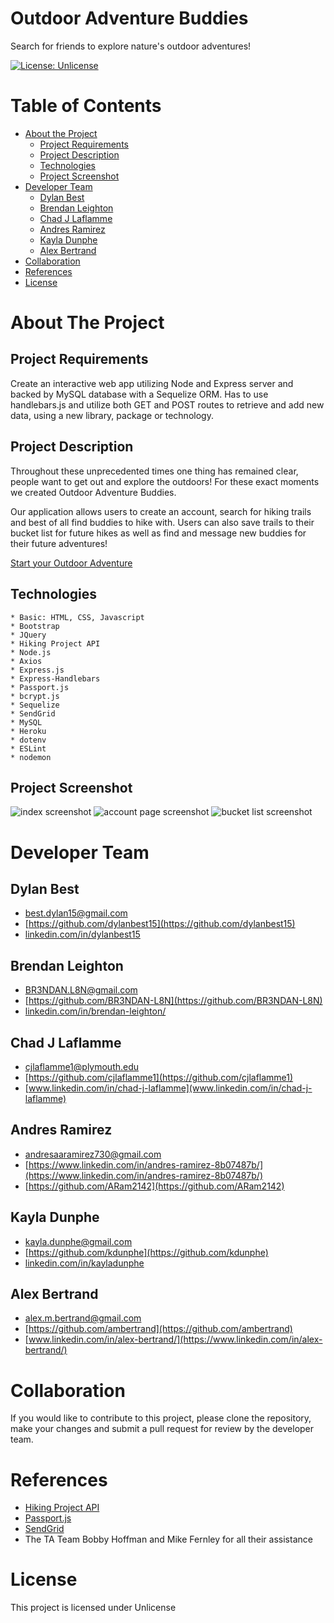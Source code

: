 # Outdoor Adventure Buddies
Search for friends to explore nature's outdoor adventures!

 [![License: Unlicense](https://img.shields.io/badge/license-Unlicense-blue.svg)](http://unlicense.org/) 


# Table of Contents
* [About the Project](#about-the-project)
    * [Project Requirements](#project-requirements)
    * [Project Description](#project-description)
    * [Technologies](#technologies)
    * [Project Screenshot](#project-screenshot)
* [Developer Team](#developer-team)
    * [Dylan Best](#dylan-best)
    * [Brendan Leighton](#brendan-leighton)
    * [Chad J Laflamme](#chad-j-laflamme)
    * [Andres Ramirez](#andres-ramirez)
    * [Kayla Dunphe](#kayla-dunphe)
    * [Alex Bertrand](#alex-bertrand)
* [Collaboration](#collaboration)
* [References](#references)
* [License](#license)



# About The Project

## Project Requirements
Create an interactive web app utilizing Node and Express server and backed by MySQL database with a Sequelize ORM. Has to use handlebars.js and utilize both GET and POST routes to retrieve and add new data, using a new library, package or technology.


## Project Description
Throughout these unprecedented times one thing has remained clear, people want to get out and explore the outdoors!  For these exact moments we created Outdoor Adventure Buddies.

Our application allows users to create an account, search for hiking trails and best of all find buddies to hike with.  Users can also save trails to their bucket list for future hikes as well as find and message new buddies for their future adventures!


[Start your Outdoor Adventure]()


## Technologies
    * Basic: HTML, CSS, Javascript
    * Bootstrap
    * JQuery
    * Hiking Project API
    * Node.js
    * Axios
    * Express.js
    * Express-Handlebars
    * Passport.js
    * bcrypt.js
    * Sequelize
    * SendGrid
    * MySQL
    * Heroku
    * dotenv
    * ESLint
    * nodemon



## Project Screenshot
![index screenshot](https://user-images.githubusercontent.com/65721950/94879159-75b88b00-042d-11eb-8f10-f588ea6bec38.png)
![account page screenshot](https://user-images.githubusercontent.com/65721950/94879168-7d782f80-042d-11eb-91b6-4b240754b40e.png)
![bucket list screenshot](https://user-images.githubusercontent.com/65721950/94879173-7fda8980-042d-11eb-8293-a33e3e408b76.png)



# Developer Team

## Dylan Best
* [best.dylan15@gmail.com](best.dylan15@gmail.com)
* [https://github.com/dylanbest15](https://github.com/dylanbest15)
* [linkedin.com/in/dylanbest15](https://www.linkedin.com/in/dylanbest15)

## Brendan Leighton
* [BR3NDAN.L8N@gmail.com](BR3NDAN.L8N@gmail.com)
* [https://github.com/BR3NDAN-L8N](https://github.com/BR3NDAN-L8N)
* [linkedin.com/in/brendan-leighton/](https://www.linkedin.com/in/brendan-leighton/)

## Chad J Laflamme
* [cjlaflamme1@plymouth.edu](cjlaflamme1@plymouth.edu)
* [https://github.com/cjlaflamme1](https://github.com/cjlaflamme1)
* [www.linkedin.com/in/chad-j-laflamme](www.linkedin.com/in/chad-j-laflamme)

## Andres Ramirez
* [andresaaramirez730@gmail.com](andresaaramirez730@gmail.com)
* [https://www.linkedin.com/in/andres-ramirez-8b07487b/](https://www.linkedin.com/in/andres-ramirez-8b07487b/)
* [https://github.com/ARam2142](https://github.com/ARam2142)

## Kayla Dunphe
* [kayla.dunphe@gmail.com](kayla.dunphe@gmail.com)
* [https://github.com/kdunphe](https://github.com/kdunphe)
* [linkedin.com/in/kayladunphe](https://www.linkedin.com/in/kayladunphe)

## Alex Bertrand
* [alex.m.bertrand@gmail.com](alex.m.bertrand@gmail.com)
* [https://github.com/ambertrand](https://github.com/ambertrand)
* [www.linkedin.com/in/alex-bertrand/](https://www.linkedin.com/in/alex-bertrand/)


# Collaboration
If you would like to contribute to this project, please clone the repository, make your changes and submit a pull request for review by the developer team.

# References
* [Hiking Project API](https://www.hikingproject.com/data)
* [Passport.js](http://www.passportjs.org/)
* [SendGrid](https://sendgrid.com/)
* The TA Team Bobby Hoffman and Mike Fernley for all their assistance


# License
This project is licensed under Unlicense